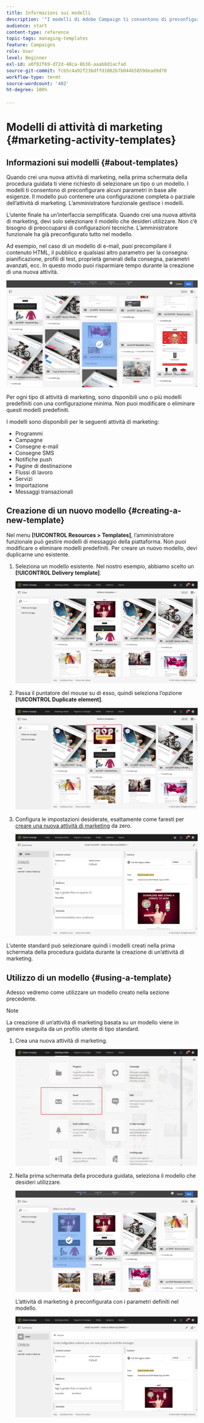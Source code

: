```yaml
---
title: Informazioni sui modelli
description: '"I modelli di Adobe Campaign ti consentono di preconfigurare i parametri in base alle esigenze: i modelli possono contenere una configurazione completa o parziale dell’attività di marketing, per semplificare l’utilizzo di Adobe Campaign per gli utenti finali non tecnici".'
audience: start
content-type: reference
topic-tags: managing-templates
feature: Campaigns
role: User
level: Beginner
exl-id: a0f02f69-d72d-48ca-8b38-aaab8d1acfad
source-git-commit: fcb5c4a92f23bdffd1082b7b044b5859dead9d70
workflow-type: tm+mt
source-wordcount: '402'
ht-degree: 100%

---
```


# Modelli di attività di marketing {#marketing-activity-templates}

## Informazioni sui modelli {#about-templates}

Quando crei una nuova attività di marketing, nella prima schermata della procedura guidata ti viene richiesto di selezionare un tipo o un modello. I modelli ti consentono di preconfigurare alcuni parametri in base alle esigenze. Il modello può contenere una configurazione completa o parziale dell’attività di marketing. L’amministratore funzionale gestisce i modelli.

L’utente finale ha un’interfaccia semplificata. Quando crei una nuova attività di marketing, devi solo selezionare il modello che desideri utilizzare. Non c’è bisogno di preoccuparsi di configurazioni tecniche. L’amministratore funzionale ha già preconfigurato tutto nel modello.

Ad esempio, nel caso di un modello di e-mail, puoi precompilare il contenuto HTML, il pubblico e qualsiasi altro parametro per la consegna: pianificazione, profili di test, proprietà generali della consegna, parametri avanzati, ecc. In questo modo puoi risparmiare tempo durante la creazione di una nuova attività.

![](assets/template_1.png)

Per ogni tipo di attività di marketing, sono disponibili uno o più modelli predefiniti con una configurazione minima. Non puoi modificare o eliminare questi modelli predefiniti.

I modelli sono disponibili per le seguenti attività di marketing:

* Programmi
* Campagne
* Consegne e-mail
* Consegne SMS
* Notifiche push
* Pagine di destinazione
* Flussi di lavoro
* Servizi
* Importazione
* Messaggi transazionali

## Creazione di un nuovo modello {#creating-a-new-template}

Nel menu **[!UICONTROL Resources > Templates]**, l’amministratore funzionale può gestire modelli di messaggio della piattaforma. Non puoi modificare o eliminare modelli predefiniti. Per creare un nuovo modello, devi duplicarne uno esistente.

1. Seleziona un modello esistente. Nel nostro esempio, abbiamo scelto un **[!UICONTROL Delivery template]**.

   ![](assets/template_2.png)

1. Passa il puntatore del mouse su di esso, quindi seleziona l’opzione **[!UICONTROL Duplicate element]**.

   ![](assets/template_3.png)

1. Configura le impostazioni desiderate, esattamente come faresti per [creare una nuova attività di marketing](../../start/using/marketing-activities.md#creating-a-marketing-activity) da zero.

   ![](assets/template_4.png)

L’utente standard può selezionare quindi i modelli creati nella prima schermata della procedura guidata durante la creazione di un’attività di marketing.

## Utilizzo di un modello {#using-a-template}

Adesso vedremo come utilizzare un modello creato nella sezione precedente.

>[!NOTE]
>
>La creazione di un’attività di marketing basata su un modello viene in genere eseguita da un profilo utente di tipo standard.

1. Crea una nuova attività di marketing.

   ![](assets/template_5.png)

1. Nella prima schermata della procedura guidata, seleziona il modello che desideri utilizzare.

   ![](assets/template_6.png)

   L’attività di marketing è preconfigurata con i parametri definiti nel modello.

   ![](assets/template_7.png)
